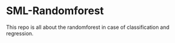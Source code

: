 # SML-Randomforest
This repo is all about the randomforest in case of classification and regression. 
